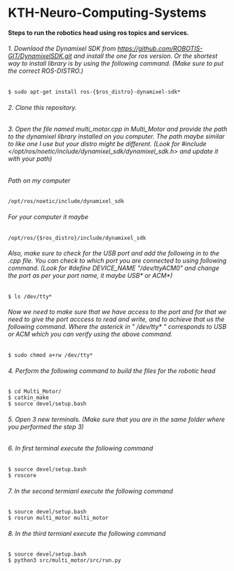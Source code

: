 # KTH-Neuro-Computing-Systems

#### Steps to run the robotics head using ros topics and services.

###### 1. Downlaod the Dynamixel SDK from https://github.com/ROBOTIS-GIT/DynamixelSDK.git and install the one for ros version. Or the shortest way to install library is by using the following command. (Make sure to put the correct ROS-DISTRO.)
```
$ sudo apt-get install ros-{$ros_distro}-dynamixel-sdk*
```
###### 2. Clone this repository.
###### 3. Open the file named multi_motor.cpp in Multi_Motor and provide the path to the dynamixel library installed on you computer. The path maybe similar to like one I use but your distro might be different. (Look for #include </opt/ros/noetic/include/dynamixel_sdk/dynamixel_sdk.h> and update it with your path)

###### Path on my computer
```
/opt/ros/noetic/include/dynamixel_sdk
```
###### For your computer it maybe
```
/opt/ros/{$ros_distro}/include/dynamixel_sdk
```

###### Also, make sure to check for the USB port and add the following in to the .cpp file. You can check to which port you are connected to using following command. (Look for #define DEVICE_NAME           "/dev/ttyACM0" and change  the port as per your port name, it maybe USB* or ACM*)
```
$ ls /dev/tty*
```
###### Now we need to make sure that we have access to the port and for that we need to give the port acccess to read and write, and to achieve that us the following command. Where the asterick in " /dev/tty* " corresponds to USB or ACM which you can verify using the above command. 

```
$ sudo chmod a+rw /dev/tty*
```


###### 4. Perform the following command to build the files for the robotic head

```
$ cd Multi_Motor/
$ catkin_make
$ source devel/setup.bash
```

###### 5. Open 3 new terminals. (Make sure that you are in the same folder where you performed the step 3)
###### 6. In first terminal execute the following command 

```
$ source devel/setup.bash
$ roscore
```
###### 7. In the second termianl execute the following command 
```
$ source devel/setup.bash
$ rosrun multi_motor multi_motor
```
###### 8. In the third termianl execute the following command

```
$ source devel/setup.bash
$ python3 src/multi_motor/src/run.py
```
